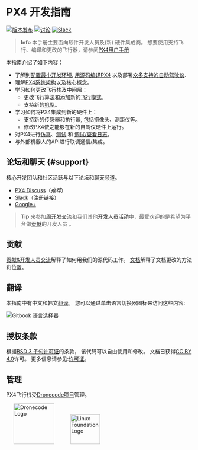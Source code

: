 # PX4 开发指南

[![版本发布](https://img.shields.io/github/release/PX4/Firmware.svg)](https://github.com/PX4/Firmware/releases) [![讨论](https://img.shields.io/badge/discuss-px4-ff69b4.svg)](http://discuss.px4.io/) [![Slack](https://px4-slack.herokuapp.com/badge.svg)](http://slack.px4.io)

> **Info** 本手册主要面向软件开发人员及(新) 硬件集成商。 想要使用支持飞行、编译和更改的飞行器，请参阅[PX4用户手册](https://docs.px4.io/en/)

本指南介绍了如下内容：

* 了解到[配置最小开发环境](setup/config_initial.md), [用源码编译PX4](setup/building_px4.md) 以及部署[众多支持的自动驾驶仪](https://docs.px4.io/en/flight_controller/).
* 理解[PX4系统架构](concept/architecture.md)以及核心概念。
* 学习如何更改飞行栈及中间层： 
  * 更改飞行算法和添加新的[飞行模式](concept/flight_modes.md)。
  * 支持新的[机型](airframes/README.md)。
* 学习如何将PX4集成到新的硬件上： 
  * 支持新的传感器和执行器, 包括摄像头、测距仪等。
  * 修改PX4使之能够在新的自驾仪硬件上运行。
* 对PX4进行[仿真](simulation/README.md)、[测试](test_and_ci/README.md) 和 [调试/查看日志](debug/README.md)。
* 与外部机器人的API进行联调通信/集成。

## 论坛和聊天 {#support}

核心开发团队和社区活跃与以下论坛和聊天频道。

* [PX4 Discuss](http://discuss.px4.io/)（*推荐*）
* [Slack](http://slack.px4.io)（注册链接）
* [Google+](https://plus.google.com/117509651030855307398)

> **Tip** 来参加[周开发交流](contribute/README.md#dev_call)和我们其他[开发人员活动](contribute/README.md#calendar)中，最受欢迎的是希望为平台做[贡献](contribute/README.md)的开发人员 。

## 贡献

[贡献&开发人员交流](contribute/README.md)解释了如何用我们的源代码工作。 [文档](contribute/docs.md)解释了文档更改的方法和位置。

## 翻译

本指南中有中文和韩文[翻译](contribute/docs.md#translation)。 您可以通过单击语言切换器图标来访问这些内容:

![Gitbook 语言选择器](../assets/gitbook/gitbook_language_selector.png)

## 授权条款

根据[BSD 3 子句许可证](https://opensource.org/licenses/BSD-3-Clause)的条款， 该代码可以自由使用和修改。 文档已获得[CC BY 4.0](https://creativecommons.org/licenses/by/4.0/)许可。 更多信息请参见:[许可证](contribute/licenses.md)。

## 管理

PX4飞行栈受[Dronecode项目](https://www.dronecode.org/)管理。

<a href="https://www.dronecode.org/" style="padding:20px"><img src="https://mavlink.io/assets/site/logo_dronecode.png" alt="Dronecode Logo" width="110px"/></a>
<a href="https://www.linuxfoundation.org/projects" style="padding:20px;"><img src="https://mavlink.io/assets/site/logo_linux_foundation.png" alt="Linux Foundation Logo" width="80px" /></a>

<div style="padding:10px">&nbsp;</div>
